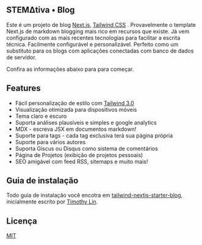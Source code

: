 ## STEMΔtiva • Blog

Este é um projeto de blog [Next.js](https://nextjs.org/), [Tailwind CSS](https://tailwindcss.com/) . Provavelmente o template Next.js de markdown blogging mais rico em recursos que existe. Já vem configurado com as mais recentes tecnologias para facilitar a escrita técnica. Facilmente configurável e personalizável. Perfeito como um substituto para os blogs com aplicações conectadas com banco de dados de servidor.

Confira as informações abaixo para para começar.

## Features

- Fácil personalização de estilo com [Tailwind 3.0](https://tailwindcss.com/blog/tailwindcss-v3)
- Visualização otimizada para dispositivos móveis
- Tema claro e escuro
- Suporta análises plausíveis e simples e google analytics
- MDX - escreva JSX em documentos markdown!
- Suporte para tags - cada tag exclusiva terá sua página própria
- Suporte para vários autores
- Suporta Giscus ou Disqus como sistema de comentários
- Página de Projetos (exibição de projetos pessoais)
- SEO amigável com feed RSS, sitemaps e muito mais!

## Guia de instalação

Todo guia de instalação você encotra em [tailwind-nextjs-starter-blog](https://github.com/timlrx/tailwind-nextjs-starter-blog#quick-start-guide), inicialmente escrito por [Timothy Lin](https://www.timrlx.com).

## Licença

[MIT](https://github.com/timlrx/tailwind-nextjs-starter-blog/blob/master/LICENSE)
